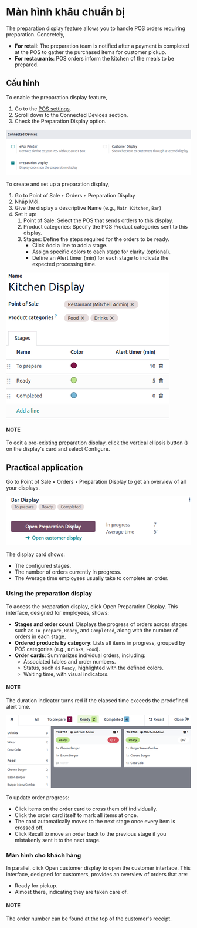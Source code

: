 # Màn hình khâu chuẩn bị

The preparation display feature allows you to handle POS orders requiring preparation.
Concretely,

- **For retail**:  The preparation team is notified after a payment is completed at the POS
  to gather the purchased items for customer pickup.
- **For restaurants**: POS orders inform the kitchen of the meals to be prepared.

## Cấu hình

To enable the preparation display feature,

1. Go to the [POS settings](applications/sales/point_of_sale/configuration.md#configuration-settings).
2. Scroll down to the Connected Devices section.
3. Check the Preparation Display option.

![Setting to enable the preparation display feature](../../../.gitbook/assets/preparation-setting.png)

To create and set up a preparation display,

1. Go to Point of Sale ‣ Orders ‣ Preparation Display
2. Nhấp Mới.
3. Give the display a descriptive Name (e.g., `Main Kitchen`, `Bar`)
4. Set it up:
   1. Point of Sale: Select the POS that sends orders to this display.
   2. Product categories: Specify the POS Product categories sent to this
      display.
   3. Stages: Define the steps required for the orders to be ready.
      - Click Add a line to add a stage.
      - Assign specific colors to each stage for clarity (optional).
      - Define an Alert timer (min) for each stage to indicate the expected processing
        time.

![preparation display set-up form](../../../.gitbook/assets/display-form.png)

#### NOTE
To edit a pre-existing preparation display, click the vertical ellipsis button
(<i class="fa fa-ellipsis-v"></i>) on the display's card and select Configure.

## Practical application

Go to Point of Sale ‣ Orders ‣ Preparation Display to get an overview of all
your displays.

![Kanban view of the preparation display](../../../.gitbook/assets/display-card.png)

The display card shows:

- The configured stages.
- The number of orders currently In progress.
- The Average time employees usually take to complete an order.

### Using the preparation display

To access the preparation display, click Open Preparation Display. This interface,
designed for employees, shows:

- **Stages and order count**: Displays the progress of orders across stages such as `To prepare`,
  `Ready`, and `Completed`, along with the number of orders in each stage.
- **Ordered products by category**: Lists all items in progress, grouped by POS categories (e.g.,
  `Drinks`, `Food`).
- **Order cards**: Summarizes individual orders, including:
  - Associated tables and order numbers.
  - Status, such as `Ready`, highlighted with the defined colors.
  - Waiting time, with visual indicators.

#### NOTE
The duration indicator turns red if the elapsed time exceeds the predefined alert time.

![the preparation display interface with orders to process.](../../../.gitbook/assets/preparation-display.png)

To update order progress:

- Click items on the order card to cross them off individually.
- Click the order card itself to mark all items at once.
- The card automatically moves to the next stage once every item is crossed off.
- Click <i class="fa fa-undo"></i> Recall to move an order back to the previous stage if you
  mistakenly sent it to the next stage.

### Màn hình cho khách hàng

In parallel, click Open customer display to open the customer interface. This
interface, designed for customers, provides an overview of orders that are:

- Ready for pickup.
- Almost there, indicating they are taken care of.

#### NOTE
The order number can be found at the top of the customer's receipt.
